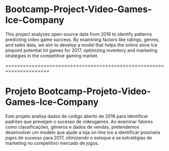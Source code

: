 # Bootcamp-Project-Video-Games-Ice-Company

This project analyzes open-source data from 2016 to identify patterns predicting video game success. By examining factors like ratings, genres, and sales data, we aim to develop a model that helps the online store Ice pinpoint potential hit games for 2017, optimizing inventory and marketing strategies in the competitive gaming market.

=====================================================================

# Projeto Bootcamp-Projeto-Video-Games-Ice-Company

Este projeto analisa dados de código aberto de 2016 para identificar padrões que prevejam o sucesso de videogames. Ao examinar fatores como classificações, gêneros e dados de vendas, pretendemos desenvolver um modelo que ajude a loja on-line Ice a identificar possíveis jogos de sucesso para 2017, otimizando o estoque e as estratégias de marketing no competitivo mercado de jogos.